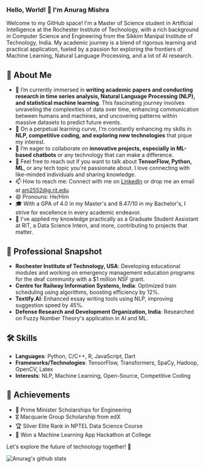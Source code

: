 ### Hello, World! 👋 I'm Anurag Mishra

Welcome to my GitHub space! I'm a Master of Science student in Artificial Intelligence at the Rochester Institute of Technology, with a rich background in Computer Science and Engineering from the Sikkim Manipal Institute of Technology, India. My academic journey is a blend of rigorous learning and practical application, fueled by a passion for exploring the frontiers of Machine Learning, Natural Language Processing, and a lot of AI research.

## 🚀 About Me

- 🔭 I’m currently immersed in **writing academic papers and conducting research in time series analysis, Natural Language Processing (NLP), and statistical machine learning**. This fascinating journey involves unraveling the complexities of data over time, enhancing communication between humans and machines, and uncovering patterns within massive datasets to predict future events.
- 🌱 On a perpetual learning curve, I'm constantly enhancing my skills in **NLP, competitive coding, and exploring new technologies** that pique my interest.
- 👯 I’m eager to collaborate on **innovative projects, especially in ML-based chatbots** or any technology that can make a difference.
- 💬 Feel free to reach out if you want to talk about **TensorFlow, Python, ML**, or any tech topic you're passionate about. I love connecting with like-minded individuals and sharing knowledge.
- 📫 How to reach me: Connect with me on [LinkedIn](www.linkedin.com/in/i-anuragmishra) or drop me an email at am2552@g.rit.edu.
- 😄 Pronouns: He/Him
- 🎓 With a GPA of 4.0 in my Master's and 8.47/10 in my Bachelor's, I strive for excellence in every academic endeavor.
- 🤖 I've applied my knowledge practically as a Graduate Student Assistant at RIT, a Data Science Intern, and more, contributing to projects that matter.

## 💼 Professional Snapshot

- **Rochester Institute of Technology, USA**: Developing educational modules and working on emergency management education programs for the deaf community with a $1 million NSF grant.
- **Centre for Railway Information Systems, India**: Optimized train scheduling using algorithms, boosting efficiency by 12%.
- **Textify.AI**: Enhanced essay writing tools using NLP, improving suggestion speed by 45%.
- **Defense Research and Development Organization, India**: Researched on Fuzzy Number Theory's application in AI and ML.

## 🛠 Skills

- **Languages**: Python, C/C++, R, JavaScript, Dart
- **Frameworks/Technologies**: TensorFlow, Transformers, SpaCy, Hadoop, OpenCV, Latex
- **Interests**: NLP, Machine Learning, Open-Source, Competitive Coding

## 🌟 Achievements

- 🏅 Prime Minister Scholarships for Engineering
- 🎖 Macquarie Group Scholarship from edX
- 🏆 Silver Elite Rank in NPTEL Data Science Course
- 🥇 Won a Machine Learning App Hackathon at College

Let's explore the future of technology together! 🌈

![Anurag's github stats](https://github-readme-stats.vercel.app/api?username=i-anuragmishra&show_icons=true&theme=radical)

